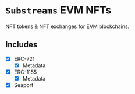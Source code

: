 # `Substreams` EVM NFTs

NFT tokens & NFT exchanges for EVM blockchains.

## Includes

- [x] ERC-721
  - [x] Metadata
- [x] ERC-1155
  - [x] Metadata
- [x] Seaport
